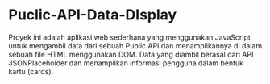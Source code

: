 # Puclic-API-Data-DIsplay
Proyek ini adalah aplikasi web sederhana yang menggunakan JavaScript untuk mengambil data dari sebuah Public API dan menampilkannya di dalam sebuah file HTML menggunakan DOM. Data yang diambil berasal dari API JSONPlaceholder dan menampilkan informasi pengguna dalam bentuk kartu (cards).
